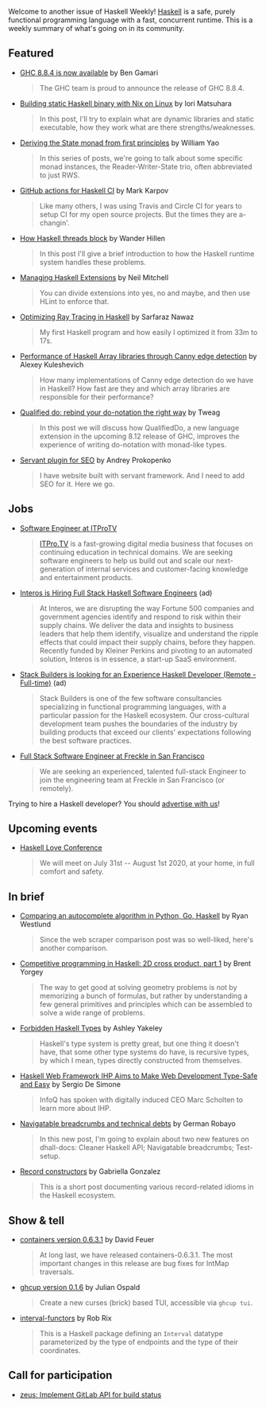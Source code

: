 Welcome to another issue of Haskell Weekly!
[Haskell](https://www.haskell.org) is a safe, purely functional programming language with a fast, concurrent runtime.
This is a weekly summary of what's going on in its community.

## Featured

- [GHC 8.8.4 is now available](https://mail.haskell.org/pipermail/haskell-cafe/2020-July/132497.html) by Ben Gamari
  > The GHC team is proud to announce the release of GHC 8.8.4.

- [Building static Haskell binary with Nix on Linux](https://blog.patchgirl.io/haskell/2020/07/13/static-haskell-binary.html) by Iori Matsuhara
  > In this post, I'll try to explain what are dynamic libraries and static executable, how they work what are there strengths/weaknesses.

- [Deriving the State monad from first principles](https://williamyaoh.com/posts/2020-07-12-deriving-state-monad.html) by William Yao
  > In this series of posts, we're going to talk about some specific monad instances, the Reader-Writer-State trio, often abbreviated to just RWS.

- [GitHub actions for Haskell CI](https://markkarpov.com/post/github-actions-for-haskell-ci.html) by Mark Karpov
  > Like many others, I was using Travis and Circle CI for years to setup CI for my open source projects. But the times they are a-changin'.

- [How Haskell threads block](https://www.wjwh.eu/posts/2020-07-10-haskell-thread-blocked.html) by Wander Hillen
  > In this post I'll give a brief introduction to how the Haskell runtime system handles these problems.

- [Managing Haskell Extensions](https://neilmitchell.blogspot.com/2020/07/managing-haskell-extensions.html) by Neil Mitchell
  > You can divide extensions into yes, no and maybe, and then use HLint to enforce that.

- [Optimizing Ray Tracing in Haskell](https://medium.com/swlh/optimizing-ray-tracing-in-haskell-3dc412fff20a) by Sarfaraz Nawaz
  > My first Haskell program and how easily I optimized it from 33m to 17s.

- [Performance of Haskell Array libraries through Canny edge detection](https://alexey.kuleshevi.ch/blog/2020/07/10/canny-benchmarks/) by Alexey Kuleshevich
  > How many implementations of Canny edge detection do we have in Haskell? How fast are they and which array libraries are responsible for their performance?

- [Qualified do: rebind your do-notation the right way](https://www.tweag.io/blog/2020-07-13-qualified-do-announcement/) by Tweag
  > In this post we will discuss how QualifiedDo, a new language extension in the upcoming 8.12 release of GHC, improves the experience of writing do-notation with monad-like types.

- [Servant plugin for SEO](https://an-pro.org/posts/10_servant-seo.html) by Andrey Prokopenko
  > I have website built with servant framework. And I need to add SEO for it. Here we go.

## Jobs

- [Software Engineer at ITProTV](https://www.linkedin.com/jobs/view/1938385901/)
  > [ITPro.TV](https://www.itpro.tv) is a fast-growing digital media business that focuses on continuing education in technical domains. We are seeking software engineers to help us build out and scale our next-generation of internal services and customer-facing knowledge and entertainment products.

- [Interos is Hiring Full Stack Haskell Software Engineers](https://www.interos.ai/vacancies/#haskell-software-engineer) (ad)
  > At Interos, we are disrupting the way Fortune 500 companies and government agencies identify and respond to risk within their supply chains. We deliver the data and insights to business leaders that help them identify, visualize and understand the ripple effects that could impact their supply chains, before they happen. Recently funded by Kleiner Perkins and pivoting to an automated solution, Interos is in essence, a start-up SaaS environment.

- [Stack Builders is looking for an Experience Haskell Developer (Remote - Full-time)](https://apply.workable.com/stackbuilders/j/E01709D897) (ad)
  > Stack Builders is one of the few software consultancies specializing in functional programming languages, with a particular passion for the Haskell ecosystem. Our cross-cultural development team pushes the boundaries of the industry by building products that exceed our clients' expectations following the best software practices.

- [Full Stack Software Engineer at Freckle in San Francisco](https://jobs.smartrecruiters.com/Renaissance/743999715303107-full-stack-software-engineer-freckle-remote-us-)
  > We are seeking an experienced, talented full-stack Engineer to join the engineering team at Freckle in San Francisco (or remotely).

Trying to hire a Haskell developer?
You should [advertise with us](https://haskellweekly.news/advertising.html)!

## Upcoming events

- [Haskell Love Conference](https://haskell.love)
  > We will meet on July 31st -- August 1st 2020, at your home, in full comfort and safety.

## In brief

- [Comparing an autocomplete algorithm in Python, Go, Haskell](https://dev.to/yujiri8/comparing-an-algorithm-in-python-go-haskell-2olm) by Ryan Westlund
  > Since the web scraper comparison post was so well-liked, here's another comparison.

- [Competitive programming in Haskell: 2D cross product, part 1](https://byorgey.wordpress.com/2020/07/10/competitive-programming-in-haskell-2d-cross-product-part-1/) by Brent Yorgey
  > The way to get good at solving geometry problems is not by memorizing a bunch of formulas, but rather by understanding a few general primitives and principles which can be assembled to solve a wide range of problems.

- [Forbidden Haskell Types](https://semantic.org/post/forbidden-haskell-types/) by Ashley Yakeley
  > Haskell's type system is pretty great, but one thing it doesn't have, that some other type systems do have, is recursive types, by which I mean, types directly constructed from themselves.

- [Haskell Web Framework IHP Aims to Make Web Development Type-Safe and Easy](https://www.infoq.com/news/2020/07/ihp-haskell-web-framework/) by Sergio De Simone
  > InfoQ has spoken with digitally induced CEO Marc Scholten to learn more about IHP.

- [Navigatable breadcrumbs and technical debts](https://dev.to/german1608/navigatable-breadcrumbs-and-technical-debts-4ike) by German Robayo
  > In this new post, I'm going to explain about two new features on dhall-docs: Cleaner Haskell API; Navigatable breadcrumbs; Test-setup.

- [Record constructors](http://www.haskellforall.com/2020/07/record-constructors.html) by Gabriella Gonzalez
  > This is a short post documenting various record-related idioms in the Haskell ecosystem.

## Show & tell

- [containers version 0.6.3.1](https://mail.haskell.org/pipermail/libraries/2020-July/030656.html) by David Feuer
  > At long last, we have released containers-0.6.3.1. The most important changes in this release are bug fixes for IntMap traversals.

- [ghcup version 0.1.6](https://np.reddit.com/r/haskell/comments/hr0ql8/ann_ghcup016/) by Julian Ospald
  > Create a new curses (brick) based TUI, accessible via `ghcup tui`.

- [interval-functors](https://hackage.haskell.org/package/interval-functor-0.0.0.0) by Rob Rix
  > This is a Haskell package defining an `Interval` datatype parameterized by the type of endpoints and the type of their coordinates.

## Call for participation

-   [zeus: Implement GitLab API for build status](https://github.com/mightybyte/zeus/issues/38)
